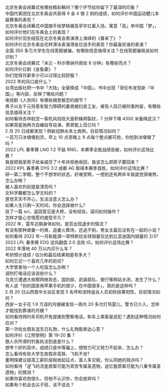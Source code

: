 北京冬奥会闭幕式有哪些精彩瞬间？哪个环节给你留下了最深的印象？  
中国代表团在北京冬奥会共获得 9 金 4 银 2 铜的成绩，如何评价中国运动健儿本届赛事的表现？  
北京冬奥会闭幕式中国旗手徐梦桃被高亭宇扛着入场，寓意「高」举中国「梦」，如何评价他们在冬奥会上的表现？  
如何评价羽生结弦在北京冬奥会表演滑上演绎的《春来了》？  
如何评价北京冬奥会花样滑冰表演滑各位选手的表现？你最喜欢谁的表演？  
全国 350 多万大学生在线答题被骗，有哪些信息值得关注？在线答题骗局该如何识别？  
北京冬奥会闭幕式「米兰 - 科尔蒂纳丹佩佐 8 分钟」有哪些亮点？  
如何评价日剧《金鱼妻》？  
你们觉得月薪多少可以过得比较舒服？  
2022 年的风口是什么？  
台湾出版社把一书中「大陆」全替换成「中国」，书中出现「哥伦布发现新『中国』」等内容，反映了哪些问题？  
电视剧《人世间》有哪些细思极恐的细节？  
男子以五千元将患有智力障碍的妻弟媳妇卖工友，被告人现已被刑事拘留，有哪些信息值得关注？  
如何看待吉祥航空一客机风挡现大面积蛛网裂纹，7 分钟下降 4300 米备降武汉？  
如果周星驰再次自编自导自演，票房能上百亿吗？  
2 月 20 日成都发现 1 例新冠肺炎本土病例，目前情况如何？  
一百万只冰墩墩到货，早上 10 点至晚上 9 点每个整点都可抢，你抢到冰墩墩了吗？  
2022 LPL 春季赛 LNG 1:2 不敌 RNG，本赛季全胜战绩告破，如何评价这场比赛？  
我爸把我家房子给亲戚住了十年并拒绝收回，我该怎么把房子要回来？  
2022 KPL 春季赛 DYG 3:2 成都 AG 取得本赛季首胜，如何评价这场比赛？  
研一第二学期，整个不想学的状态，好难受啊，一想到还有两年半我就觉得难熬，怎么办啊？  
被人喜欢的前提是漂亮吗？  
文科学霸都怎么学文科的？  
感觉天天不开心，生活没意义怎么办？  
如果人生只剩一天时间，你会选择做什么?  
投了一篇 sci，返回意见是大修，没有经验，请问如何操作？  
怎样才能心甘情愿的接受平凡？  
2022 年，雷军近期身体如何，是否出现退步的情况？  
有没有那种虐妻一时爽，追妻火葬场，还追不到，男女主最后没有在一起的小说？  
如何看待 2022 年一月新能源一哥特斯拉全球销量仅达到比亚迪国内销量的 2/3?  
2022 LPL 春季赛 EDG 逆风翻盘 2:0 击败 iG，如何评价这场比赛？  
2022 年落地 40 万以内买什么车？  
考研预计成绩 / 估分和最后结果相差有多大？  
如何忘记一个喜欢几年的前任?  
大学里害怕一个人吃饭怎么办啊？  
调剂打电话应该说些什么？  
乌克兰遭遇大规模网络攻击，国防部、武装部队、银行等网站关闭，发生了什么？  
有人说「别的国家用苹果手机的很少，在中国很多」，真的是这样吗？  
2 月 20 日山西晋中太谷区发现 5 名呼和浩特返谷人员初检结果阳性，目前情况如何？  
西安一女子花 1.9 万请的月嫂被发现一周内 20 多次打骂婴儿，警方已介入，怎样才能找到靠谱的月嫂？  
如何看待网约车司机开免提接到警察电话，称车上乘客是逃犯？遇到这种情况如何应对？  
第一次给女朋友送生日礼物，什么礼物能表达心意？  
如何评价《江照黎明》第 19-20 集？  
狼人杀所谓的钓鱼执法到底是什么？  
想考个好的高中，成绩只是中等偏上，想努力可又努力不起来，怎么办？  
怎么看待有些大学生放假非高铁、飞机不坐?  
董明珠建议提高工薪阶层税收起征点，富人多交税，你认同她的观点吗？  
如何看待「逆飞的流星原案可能为宵宫专属圣遗物，追忆套原案可能为八重专属圣遗物」的猜测？  
如果你喜欢他很久，但他不认识你，你会放弃吗？  
如果有个机会去尖子班，该不该去？  
